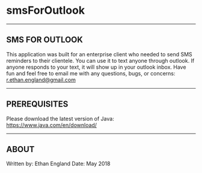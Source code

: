 # smsForOutlook
---------------
SMS FOR OUTLOOK
---------------
This application was built for an enterprise client who needed to send SMS reminders to their clientele.   You can use it to text anyone through outlook.  If anyone responds to your text, it will show up in your outlook inbox.  Have fun and feel free to email me with any questions, bugs, or concerns:
r.ethan.england@gmail.com

-------------
PREREQUISITES
-------------
Please download the latest version of Java:
https://www.java.com/en/download/

-----
ABOUT
-----
Written by: Ethan England
Date: May 2018

